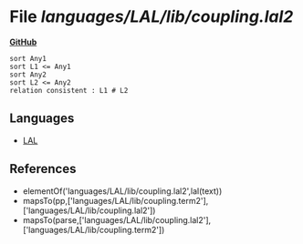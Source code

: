 # File _languages/LAL/lib/coupling.lal2_
**[GitHub](https://github.com/softlang/yas/blob/master/languages/LAL/lib/coupling.lal2)**
```
sort Any1
sort L1 <= Any1
sort Any2
sort L2 <= Any2
relation consistent : L1 # L2
```

## Languages
* [LAL](../languages/LAL.md)

## References
* elementOf('languages/LAL/lib/coupling.lal2',lal(text))
* mapsTo(pp,['languages/LAL/lib/coupling.term2'],['languages/LAL/lib/coupling.lal2'])
* mapsTo(parse,['languages/LAL/lib/coupling.lal2'],['languages/LAL/lib/coupling.term2'])
